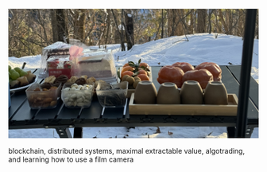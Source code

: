 ![there should be a picnic table here](https://github.com/yungalyx/profile/blob/main/img2.jpg)

blockchain, distributed systems, maximal extractable value, algotrading, and learning how to use a film camera
